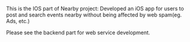 This is the IOS part of Nearby project: 
Developed an iOS app for users to post and search events nearby without being affected by web spam(eg. Ads, etc.) 

Please see the backend part for web service development.
